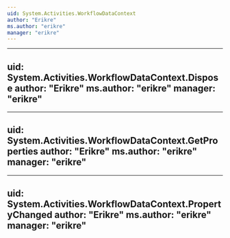 ```yaml
---
uid: System.Activities.WorkflowDataContext
author: "Erikre"
ms.author: "erikre"
manager: "erikre"
---
```


---
uid: System.Activities.WorkflowDataContext.Dispose
author: "Erikre"
ms.author: "erikre"
manager: "erikre"
---

---
uid: System.Activities.WorkflowDataContext.GetProperties
author: "Erikre"
ms.author: "erikre"
manager: "erikre"
---

---
uid: System.Activities.WorkflowDataContext.PropertyChanged
author: "Erikre"
ms.author: "erikre"
manager: "erikre"
---
